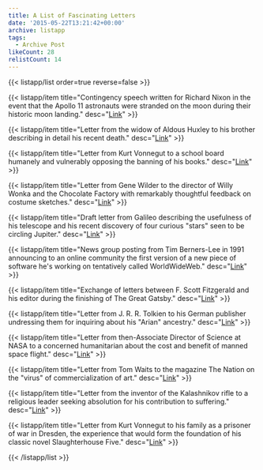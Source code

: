 ```yaml
---
title: A List of Fascinating Letters
date: '2015-05-22T13:21:42+00:00'
archive: listapp
tags: 
  - Archive Post
likeCount: 28
relistCount: 14
---
```



{{< listapp/list order=true reverse=false >}}

   {{< listapp/item title="Contingency speech written for Richard Nixon in the event that the Apollo 11 astronauts were stranded on the moon during their historic moon landing."
      desc="[Link](http://bit.ly/1SgzjlR)" >}}

   {{< listapp/item title="Letter from the widow of Aldous Huxley to his brother describing in detail his recent death."
      desc="[Link](http://bit.ly/1LeyvIT)" >}}

   {{< listapp/item title="Letter from Kurt Vonnegut to a school board humanely and vulnerably opposing the banning of his books."
      desc="[Link](http://bit.ly/1dmbBET)" >}}

   {{< listapp/item title="Letter from Gene Wilder to the director of Willy Wonka and the Chocolate Factory with remarkably thoughtful feedback on costume sketches."
      desc="[Link](http://bit.ly/1LezpVy)" >}}

   {{< listapp/item title="Draft letter from Galileo describing the usefulness of his telescope and his recent discovery of four curious \"stars\" seen to be circling Jupiter."
      desc="[Link](http://bit.ly/1SgI3s3)" >}}

   {{< listapp/item title="News group posting from Tim Berners-Lee in 1991 announcing to an online community the first version of a new piece of software he's working on tentatively called WorldWideWeb."
      desc="[Link](http://bit.ly/1SgGR83)" >}}

   {{< listapp/item title="Exchange of letters between F. Scott Fitzgerald and his editor during the finishing of The Great Gatsby."
      desc="[Link](http://bit.ly/1GruDor)" >}}

   {{< listapp/item title="Letter from J. R. R. Tolkien to his German publisher undressing them for inquiring about his \"Arian\" ancestry."
      desc="[Link](http://bit.ly/1HjnWkr)" >}}

   {{< listapp/item title="Letter from then-Associate Director of Science at NASA to a concerned humanitarian about the cost and benefit of manned space flight."
      desc="[Link](http://bit.ly/1c6NecR)" >}}

   {{< listapp/item title="Letter from Tom Waits to the magazine The Nation on the \"virus\" of commercialization of art."
      desc="[Link](http://bit.ly/1FqyuQx)" >}}

   {{< listapp/item title="Letter from the inventor of the Kalashnikov rifle to a religious leader seeking absolution for his contribution to suffering."
      desc="[Link](http://bbc.in/1FqyKPv)" >}}

   {{< listapp/item title="Letter from Kurt Vonnegut to his family as a prisoner of war in Dresden, the experience that would form the foundation of his classic novel Slaughterhouse Five."
      desc="[Link](http://bit.ly/1SgA3Y3)" >}}

{{< /listapp/list >}}
